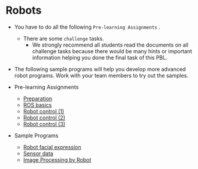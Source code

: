 # Robots

- You have to do all the following `Pre-learning Assignments` .
  - There are some `challenge` tasks.
    - We strongly recommend all students read the documents on all challenge tasks because there would be many hints or important information helping you done the final task of this PBL.
- The following sample programs will help you develop more advanced robot programs. Work with your team members to try out the samples.

- Pre-learning Assignments
  - [Preparation](preparation/preparation.md)
  - [ROS basics](basics/basics_01.md)
  - [Robot control (1)](robot_control/robot_control_01.md)
  - [Robot control (2)](robot_control/robot_control_02.md)
  - [Robot control (3)](robot_control/robot_control_03.md)

- Sample Programs
  - [Robot facial expression](samples/robot_facial_expression.md)
  - [Sensor data](samples/sensor_data_01.md)
  - [Image Processing by Robot](samples/sensor_data_02.md)
